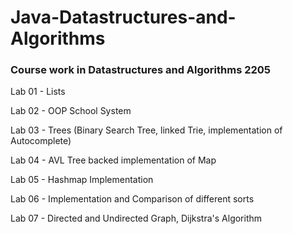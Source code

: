 # Java-Datastructures-and-Algorithms
### Course work in Datastructures and Algorithms 2205

Lab 01 - Lists

Lab 02 - OOP School System

Lab 03 - Trees (Binary Search Tree, linked Trie, implementation of Autocomplete)

Lab 04 - AVL Tree backed implementation of Map

Lab 05 - Hashmap Implementation

Lab 06 - Implementation and Comparison of different sorts

Lab 07 - Directed and Undirected Graph, Dijkstra's Algorithm 
